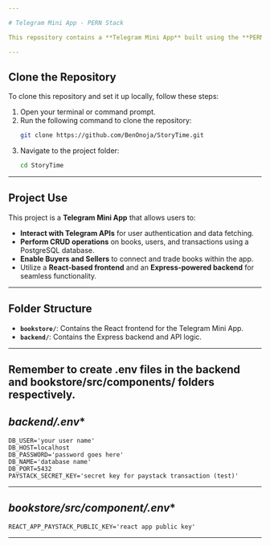 ```yaml
---

# Telegram Mini App - PERN Stack

This repository contains a **Telegram Mini App** built using the **PERN stack** (PostgreSQL, Express, React, Node.js). The project consists of a frontend built with React (CRA template) and a backend powered by Express and PostgreSQL.

---
```


## **Clone the Repository**

To clone this repository and set it up locally, follow these steps:

1. Open your terminal or command prompt.
2. Run the following command to clone the repository:
   ```bash
   git clone https://github.com/BenOnoja/StoryTime.git
   ```
3. Navigate to the project folder:
   ```bash
   cd StoryTime
   ```

---

## **Project Use**

This project is a **Telegram Mini App** that allows users to:
- **Interact with Telegram APIs** for user authentication and data fetching.
- **Perform CRUD operations** on books, users, and transactions using a PostgreSQL database.
- **Enable Buyers and Sellers** to connect and trade books within the app.
- Utilize a **React-based frontend** and an **Express-powered backend** for seamless functionality.

---

## **Folder Structure**

- **`bookstore/`**: Contains the React frontend for the Telegram Mini App.
- **`backend/`**: Contains the Express backend and API logic.

---
Remember to create .env files in the backend and bookstore/src/components/ folders respectively.
---
## *backend/.env**
```text
DB_USER='your user name'
DB_HOST=localhost
DB_PASSWORD='password goes here'
DB_NAME='database name'
DB_PORT=5432
PAYSTACK_SECRET_KEY='secret key for paystack transaction (test)'
```
---
## *bookstore/src/component/.env**
```text
REACT_APP_PAYSTACK_PUBLIC_KEY='react app public key'
```
--- 